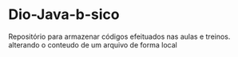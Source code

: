# Dio-Java-b-sico
Repositório para armazenar códigos efeituados nas aulas e treinos.
alterando o conteudo de um arquivo de forma local